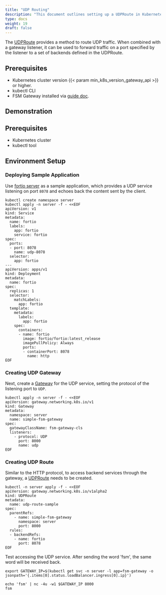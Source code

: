 ```yaml
---
title: "UDP Routing"
description: "This document outlines setting up a UDPRoute in Kubernetes to route UDP traffic through an FSM Gateway, using Fortio server as a sample application."
type: docs
weight: 19
draft: false
---
```


The [UDPRoute](https://gateway-api.sigs.k8s.io/reference/spec/#gateway.networking.k8s.io/v1alpha2.UDPRoute) provides a method to route UDP traffic. When combined with a gateway listener, it can be used to forward traffic on a port specified by the listener to a set of backends defined in the UDPRoute.

## Prerequisites

- Kubernetes cluster version {{< param min_k8s_version_gateway_api >}} or higher.
- kubectl CLI
- FSM Gateway installed via [guide doc](/guides/traffic_management/ingress/fsm_gateway/installation).

## Demonstration

## Prerequisites

- Kubernetes cluster
- kubectl tool

## Environment Setup

### Deploying Sample Application

Use [fortio server](https://github.com/fortio/fortio) as a sample application, which provides a UDP service listening on port `8078` and echoes back the content sent by the client.

```shell
kubectl create namespace server
kubectl apply -n server -f - <<EOF
apiVersion: v1
kind: Service
metadata:
  name: fortio
  labels:
    app: fortio
    service: fortio
spec:
  ports:
  - port: 8078
    name: udp-8078
  selector:
    app: fortio
---
apiVersion: apps/v1
kind: Deployment
metadata:
  name: fortio
spec:
  replicas: 1
  selector:
    matchLabels:
      app: fortio
  template:
    metadata:
      labels:
        app: fortio
    spec:
      containers:
      - name: fortio
        image: fortio/fortio:latest_release
        imagePullPolicy: Always
        ports:
        - containerPort: 8078
          name: http
EOF
```

### Creating UDP Gateway

Next, create a [Gateway](https://gateway-api.sigs.k8s.io/reference/spec/#gateway.networking.k8s.io/v1alpha2.Gateway) for the UDP service, setting the protocol of the listening port to `UDP`.

```shell
kubectl apply -n server -f - <<EOF
apiVersion: gateway.networking.k8s.io/v1
kind: Gateway
metadata:
  namespace: server
  name: simple-fsm-gateway
spec:
  gatewayClassName: fsm-gateway-cls
  listeners:
    - protocol: UDP
      port: 8000
      name: udp
EOF
```

### Creating UDP Route

Similar to the HTTP protocol, to access backend services through the gateway, a [UDPRoute](https://gateway-api.sigs.k8s.io/reference/spec/#gateway.networking.k8s.io/v1alpha2.UDPRoute) needs to be created.

```shell
kubectl -n server apply -f - <<EOF
apiVersion: gateway.networking.k8s.io/v1alpha2
kind: UDPRoute
metadata:
  name: udp-route-sample
spec:
  parentRefs:
    - name: simple-fsm-gateway
      namespace: server
      port: 8000
  rules:
  - backendRefs:
    - name: fortio
      port: 8078
EOF
```

Test accessing the UDP service. After sending the word 'fsm', the same word will be received back.

```shell
export GATEWAY_IP=$(kubectl get svc -n server -l app=fsm-gateway -o jsonpath='{.items[0].status.loadBalancer.ingress[0].ip}')

echo 'fsm' | nc -4u -w1 $GATEWAY_IP 8000
fsm
```